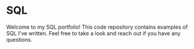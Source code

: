 # SQL

Welcome to my SQL portfolio! This code repository contains examples of SQL I've written. Feel free to take a look and reach out if you have any questions.
